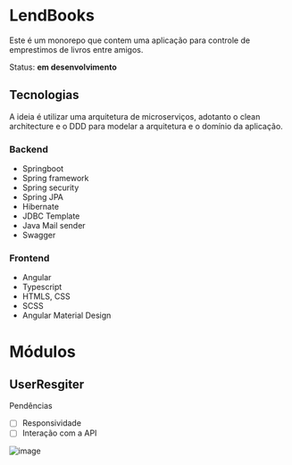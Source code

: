 # LendBooks

Este é um monorepo que contem uma aplicação para controle de emprestimos de livros entre amigos.

Status: **em desenvolvimento**

## Tecnologias

A ideia é utilizar uma arquitetura de microserviços, adotanto o clean architecture e o DDD para modelar a 
arquitetura e o domínio da aplicação.

### Backend

* Springboot
* Spring framework
* Spring security
* Spring JPA 
* Hibernate
* JDBC Template
* Java Mail sender
* Swagger

### Frontend

* Angular
* Typescript
* HTMLS, CSS
* SCSS
* Angular Material Design

# Módulos

## UserResgiter

Pendências
- [ ] Responsividade 
- [ ] Interação com a API

![image](https://user-images.githubusercontent.com/51142291/152538091-809fd703-7e18-4ee4-a5d3-b77fd412fd35.png)
